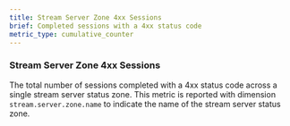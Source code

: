 ```yaml
---
title: Stream Server Zone 4xx Sessions
brief: Completed sessions with a 4xx status code
metric_type: cumulative_counter
---
```

### Stream Server Zone 4xx Sessions
The total number of sessions completed with a 4xx status code across a single stream server status zone.
This metric is reported with dimension `stream.server.zone.name` to indicate the name of the stream server status zone.

